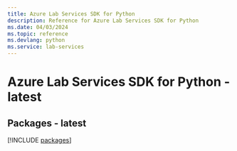 ```yaml
---
title: Azure Lab Services SDK for Python
description: Reference for Azure Lab Services SDK for Python
ms.date: 04/03/2024
ms.topic: reference
ms.devlang: python
ms.service: lab-services
---
```

# Azure Lab Services SDK for Python - latest
## Packages - latest
[!INCLUDE [packages](lab-services-index.md)]